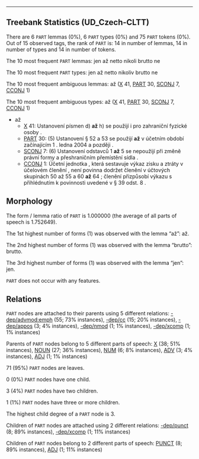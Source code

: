 

--------------------------------------------------------------------------------

## Treebank Statistics (UD_Czech-CLTT)

There are 6 `PART` lemmas (0%), 6 `PART` types (0%) and 75 `PART` tokens (0%).
Out of 15 observed tags, the rank of `PART` is: 14 in number of lemmas, 14 in number of types and 14 in number of tokens.

The 10 most frequent `PART` lemmas: jen až netto nikoli brutto ne

The 10 most frequent `PART` types:  jen až netto nikoliv brutto ne

The 10 most frequent ambiguous lemmas: až ([X]() 41, [PART]() 30, [SCONJ]() 7, [CCONJ]() 1)

The 10 most frequent ambiguous types:  až ([X]() 41, [PART]() 30, [SCONJ]() 7, [CCONJ]() 1)


* až
  * [X]() 41: Ustanovení písmen d) <b>až</b> h) se použijí i pro zahraniční fyzické osoby .
  * [PART]() 30: (5) Ustanovení § 52 a 53 se použijí <b>až</b> v účetním období začínajícím 1 . ledna 2004 a později .
  * [SCONJ]() 7: (6) Ustanovení odstavců 1 <b>až</b> 5 se nepoužijí při změně právní formy a přeshraničním přemístění sídla .
  * [CCONJ]() 1: Účetní jednotka , která sestavuje výkaz zisku a ztráty v účelovém členění , není povinna dodržet členění v účtových skupinách 50 až 55 a 60 <b>až</b> 64 ; členění přizpůsobí výkazu s přihlédnutím k povinnosti uvedené v § 39 odst. 8 .

## Morphology

The form / lemma ratio of `PART` is 1.000000 (the average of all parts of speech is 1.752649).

The 1st highest number of forms (1) was observed with the lemma “až”: až.

The 2nd highest number of forms (1) was observed with the lemma “brutto”: brutto.

The 3rd highest number of forms (1) was observed with the lemma “jen”: jen.

`PART` does not occur with any features.


## Relations

`PART` nodes are attached to their parents using 5 different relations: [-dep/advmod:emph]() (55; 73% instances), [-dep/cc]() (15; 20% instances), [-dep/appos]() (3; 4% instances), [-dep/nmod]() (1; 1% instances), [-dep/xcomp]() (1; 1% instances)

Parents of `PART` nodes belong to 5 different parts of speech: [X]() (38; 51% instances), [NOUN]() (27; 36% instances), [NUM]() (6; 8% instances), [ADV]() (3; 4% instances), [ADJ]() (1; 1% instances)

71 (95%) `PART` nodes are leaves.

0 (0%) `PART` nodes have one child.

3 (4%) `PART` nodes have two children.

1 (1%) `PART` nodes have three or more children.

The highest child degree of a `PART` node is 3.

Children of `PART` nodes are attached using 2 different relations: [-dep/punct]() (8; 89% instances), [-dep/xcomp]() (1; 11% instances)

Children of `PART` nodes belong to 2 different parts of speech: [PUNCT]() (8; 89% instances), [ADJ]() (1; 11% instances)

